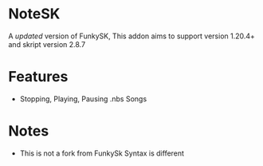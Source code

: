 # NoteSK
A *updated* version of FunkySK, This addon aims to support version 1.20.4+ and skript version 2.8.7

# Features
- Stopping, Playing, Pausing .nbs Songs

# Notes
- This is not a fork from FunkySk Syntax is different


